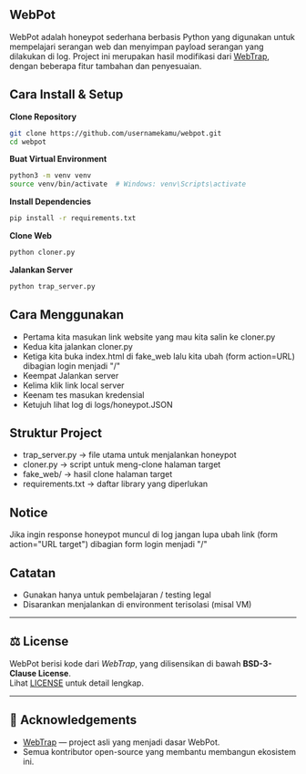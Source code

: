 ## WebPot

WebPot adalah honeypot sederhana berbasis Python yang digunakan untuk mempelajari serangan web dan menyimpan payload serangan yang dilakukan di log.
Project ini merupakan hasil modifikasi dari [WebTrap](https://github.com/IllusiveNetworks-Labs/WebTrap), dengan beberapa fitur tambahan dan penyesuaian.

## Cara Install & Setup

**Clone Repository**
```bash
git clone https://github.com/usernamekamu/webpot.git
cd webpot
```

**Buat Virtual Environment**
```bash
python3 -m venv venv
source venv/bin/activate  # Windows: venv\Scripts\activate
```

**Install Dependencies**
```bash
pip install -r requirements.txt
```

**Clone Web**
```bash
python cloner.py
```

**Jalankan Server**
```bash
python trap_server.py
```

## Cara Menggunakan
- Pertama kita masukan link website yang mau kita salin ke cloner.py
- Kedua kita jalankan cloner.py
- Ketiga kita buka index.html di fake_web lalu kita ubah (form action=URL) dibagian login menjadi "/"
- Keempat Jalankan server 
- Kelima klik link local server
- Keenam tes masukan kredensial
- Ketujuh lihat log di logs/honeypot.JSON

## Struktur Project
- trap_server.py → file utama untuk menjalankan honeypot
- cloner.py → script untuk meng-clone halaman target
- fake_web/ → hasil clone halaman target
- requirements.txt → daftar library yang diperlukan

## Notice
Jika ingin response honeypot muncul di log jangan lupa ubah link (form action="URL target") dibagian form login menjadi "/"

## Catatan
- Gunakan hanya untuk pembelajaran / testing legal
- Disarankan menjalankan di environment terisolasi (misal VM)


---

## ⚖️ License

WebPot berisi kode dari *WebTrap*, yang dilisensikan di bawah **BSD-3-Clause License**.  
Lihat [LICENSE](LICENSE) untuk detail lengkap.

---

## 🙏 Acknowledgements

- [WebTrap](https://github.com/IllusiveNetworks-Labs/WebTrap) — project asli yang menjadi dasar WebPot.
- Semua kontributor open-source yang membantu membangun ekosistem ini.

